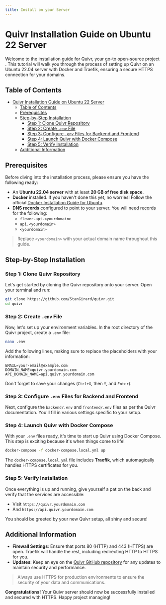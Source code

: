 ```yaml
---
title: Install on your Server
---
```


# Quivr Installation Guide on Ubuntu 22 Server

Welcome to the installation guide for Quivr, your go-to open-source project . This tutorial will walk you through the process of setting up Quivr on an Ubuntu 22.04 server with Docker and Traefik, ensuring a secure HTTPS connection for your domains.

## Table of Contents
- [Quivr Installation Guide on Ubuntu 22 Server](#quivr-installation-guide-on-ubuntu-22-server)
  - [Table of Contents](#table-of-contents)
  - [Prerequisites](#prerequisites)
  - [Step-by-Step Installation](#step-by-step-installation)
    - [Step 1: Clone Quivr Repository](#step-1-clone-quivr-repository)
    - [Step 2: Create `.env` File](#step-2-create-env-file)
    - [Step 3: Configure `.env` Files for Backend and Frontend](#step-3-configure-env-files-for-backend-and-frontend)
    - [Step 4: Launch Quivr with Docker Compose](#step-4-launch-quivr-with-docker-compose)
    - [Step 5: Verify Installation](#step-5-verify-installation)
  - [Additional Information](#additional-information)

## Prerequisites
Before diving into the installation process, please ensure you have the following ready:

- An **Ubuntu 22.04 server** with at least **20 GB of free disk space**.
- **Docker** installed. If you haven't done this yet, no worries! Follow the official [Docker Installation Guide for Ubuntu](https://docs.docker.com/engine/install/ubuntu/).
- **DNS records** configured to point to your server. You will need records for the following:
  - `flower.api.<yourdomain>`
  - `api.<yourdomain>`
  - `<yourdomain>`

> Replace `<yourdomain>` with your actual domain name throughout this guide.

## Step-by-Step Installation

### Step 1: Clone Quivr Repository
Let's get started by cloning the Quivr repository onto your server. Open your terminal and run:

```bash
git clone https://github.com/StanGirard/quivr.git
cd quivr
```

### Step 2: Create `.env` File
Now, let's set up your environment variables. In the root directory of the Quivr project, create a `.env` file:

```bash
nano .env
```

Add the following lines, making sure to replace the placeholders with your information:

```
EMAIL=your-email@example.com
DOMAIN_NAME=quivr.yourdomain.com
API_DOMAIN_NAME=api.quivr.yourdomain.com
```

Don't forget to save your changes (`Ctrl+X`, then `Y`, and `Enter`).

### Step 3: Configure `.env` Files for Backend and Frontend
Next, configure the `backend/.env` and `frontend/.env` files as per the Quivr documentation. You'll fill in various settings specific to your setup.

### Step 4: Launch Quivr with Docker Compose
With your `.env` files ready, it's time to start up Quivr using Docker Compose. This step is exciting because it's when things come to life!

```bash
docker-compose -f docker-compose.local.yml up
```

The `docker-compose.local.yml` file includes **Traefik**, which automagically handles HTTPS certificates for you.

### Step 5: Verify Installation
Once everything is up and running, give yourself a pat on the back and verify that the services are accessible:

- Visit `https://quivr.yourdomain.com`
- And `https://api.quivr.yourdomain.com`

You should be greeted by your new Quivr setup, all shiny and secure!

## Additional Information

- **Firewall Settings**: Ensure that ports 80 (HTTP) and 443 (HTTPS) are open. Traefik will handle the rest, including redirecting HTTP to HTTPS for you.
- **Updates**: Keep an eye on the [Quivr GitHub repository](https://github.com/StanGirard/quivr) for any updates to maintain security and performance.

> Always use HTTPS for production environments to ensure the security of your data and communications.

**Congratulations!** Your Quivr server should now be successfully installed and secured with HTTPS. Happy project managing!